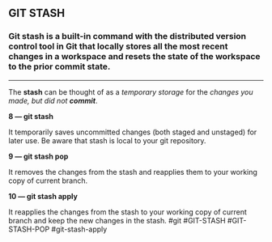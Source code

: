 ## GIT STASH

### Git stash is a built-in command with the distributed version control tool in Git that locally stores all the most recent changes in a workspace and resets the state of the workspace to the prior commit state.
<hr>


The **stash** can be thought of as a _temporary storage_ for the _changes you made, but did not **commit**_.

**8 — git stash**

It temporarily saves uncommitted changes (both staged and unstaged) for later use. Be aware that stash is local to your git repository.

**9 — git stash pop**

It removes the changes from the stash and reapplies them to your working copy of current branch.

**10 — git stash apply**

It reapplies the changes from the stash to your working copy of current branch and keep the new changes in the stash.
#git   #GIT-STASH
#GIT-STASH-POP #git-stash-apply
